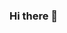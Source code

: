 ### Hi there 👋

<!--
**John-Rocha/John-Rocha** is a ✨ _special_ ✨ repository because its `README.md` (this file) appears on your GitHub profile.

My name is Johnathan Rocha and I am a Computer Science student, I live in Macapá-AP, Brazil and I am looking for opportunities as a jr systems analyst.
Contact me on:
[LinkedIn] (https://www.linkedin.com/in/johnathan-rocha-27574a191/)

Here are some ideas to get you started:

- 🔭 I’m currently working on ...
- 🌱 I’m currently learning ...
- 👯 I’m looking to collaborate on ...
- 🤔 I’m looking for help with ...
- 💬 Ask me about ...
- 📫 How to reach me: ...
- 😄 Pronouns: ...
- ⚡ Fun fact: ...
-->
